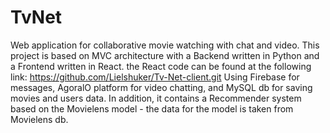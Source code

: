 # TvNet
Web application for collaborative movie watching with chat and video.
This project is based on MVC architecture with a Backend written in Python and a Frontend written in React.
the React code can be found at the following link:
https://github.com/Lielshuker/Tv-Net-client.git
Using Firebase for messages, AgoralO platform for video chatting, and MySQL db for saving movies and users data.
In addition, it contains a Recommender system based on the Movielens model - the data for the model is taken from Movielens db.
